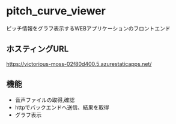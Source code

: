 # pitch_curve_viewer

ピッチ情報をグラフ表示するWEBアプリケーションのフロントエンド

## ホスティングURL

https://victorious-moss-02f80d400.5.azurestaticapps.net/

## 機能
- 音声ファイルの取得,確認
- httpでバックエンドへ送信、結果を取得
- グラフ表示
